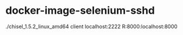 # docker-image-selenium-sshd


 ./chisel_1.5.2_linux_amd64 client localhost:2222 R:8000:localhost:8000
